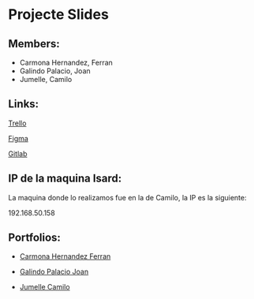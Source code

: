# Projecte Slides
## Members:
- Carmona Hernandez, Ferran
- Galindo Palacio, Joan
- Jumelle, Camilo

## Links:
[Trello](https://trello.com/b/N3SmGsHp/slides)


[Figma](https://www.figma.com/file/L0cwsLQkG8uzz2khb70gTF/MockupEquip3?type=design&node-id=0%3A1&mode=design&t=zING0yhcYNbmaN0S-1)


[Gitlab](https://git.copernic.cat/cjumelle/slidescarmonagalindojumelle)

## IP de la maquina Isard:
La maquina donde lo realizamos fue en la de Camilo, la IP es la siguiente:  
  
192.168.50.158

## Portfolios:

- [Carmona Hernandez Ferran](https://github.com/fcarmona8)

- [Galindo Palacio Joan](https://github.com/galindojoan)

- [Jumelle Camilo](https://github.com/jumelleCL)
